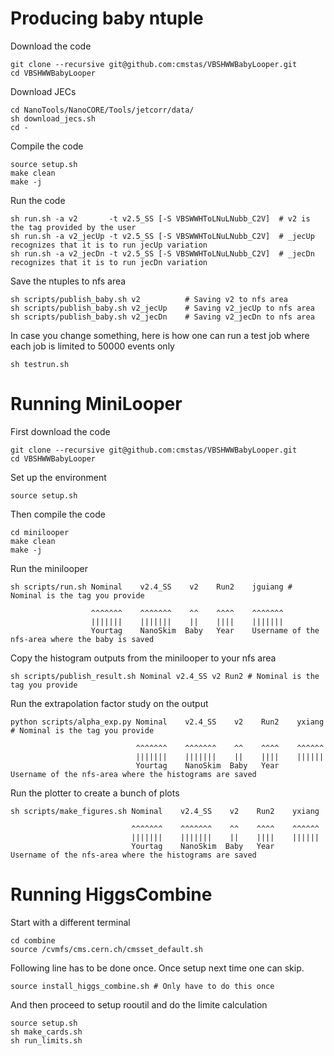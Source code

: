 # Producing baby ntuple

Download the code

    git clone --recursive git@github.com:cmstas/VBSHWWBabyLooper.git
    cd VBSHWWBabyLooper

Download JECs

    cd NanoTools/NanoCORE/Tools/jetcorr/data/
    sh download_jecs.sh
    cd -

Compile the code

    source setup.sh
    make clean
    make -j

Run the code

    sh run.sh -a v2       -t v2.5_SS [-S VBSWWHToLNuLNubb_C2V]  # v2 is the tag provided by the user
    sh run.sh -a v2_jecUp -t v2.5_SS [-S VBSWWHToLNuLNubb_C2V]  # _jecUp recognizes that it is to run jecUp variation
    sh run.sh -a v2_jecDn -t v2.5_SS [-S VBSWWHToLNuLNubb_C2V]  # _jecDn recognizes that it is to run jecDn variation

Save the ntuples to nfs area

    sh scripts/publish_baby.sh v2          # Saving v2 to nfs area
    sh scripts/publish_baby.sh v2_jecUp    # Saving v2_jecUp to nfs area
    sh scripts/publish_baby.sh v2_jecDn    # Saving v2_jecDn to nfs area

In case you change something, here is how one can run a test job where each job is limited to 50000 events only

    sh testrun.sh

# Running MiniLooper

First download the code

    git clone --recursive git@github.com:cmstas/VBSHWWBabyLooper.git
    cd VBSHWWBabyLooper

Set up the environment

    source setup.sh

Then compile the code

    cd minilooper
    make clean
    make -j

Run the minilooper

    sh scripts/run.sh Nominal    v2.4_SS    v2    Run2    jguiang # Nominal is the tag you provide

                      ^^^^^^^    ^^^^^^^    ^^    ^^^^    ^^^^^^^
                      |||||||    |||||||    ||    ||||    |||||||
                      Yourtag    NanoSkim  Baby   Year    Username of the nfs-area where the baby is saved

Copy the histogram outputs from the minilooper to your nfs area

    sh scripts/publish_result.sh Nominal v2.4_SS v2 Run2 # Nominal is the tag you provide

Run the extrapolation factor study on the output

    python scripts/alpha_exp.py Nominal    v2.4_SS    v2    Run2    yxiang  # Nominal is the tag you provide

                                ^^^^^^^    ^^^^^^^    ^^    ^^^^    ^^^^^^
                                |||||||    |||||||    ||    ||||    ||||||
                                Yourtag    NanoSkim  Baby   Year    Username of the nfs-area where the histograms are saved

Run the plotter to create a bunch of plots

    sh scripts/make_figures.sh Nominal    v2.4_SS    v2    Run2    yxiang   

                               ^^^^^^^    ^^^^^^^    ^^    ^^^^    ^^^^^^
                               |||||||    |||||||    ||    ||||    ||||||
                               Yourtag    NanoSkim  Baby   Year    Username of the nfs-area where the histograms are saved

# Running HiggsCombine

Start with a different terminal

    cd combine
    source /cvmfs/cms.cern.ch/cmsset_default.sh

Following line has to be done once. Once setup next time one can skip. 

    source install_higgs_combine.sh # Only have to do this once

And then proceed to setup rooutil and do the limite calculation

    source setup.sh
    sh make_cards.sh
    sh run_limits.sh

